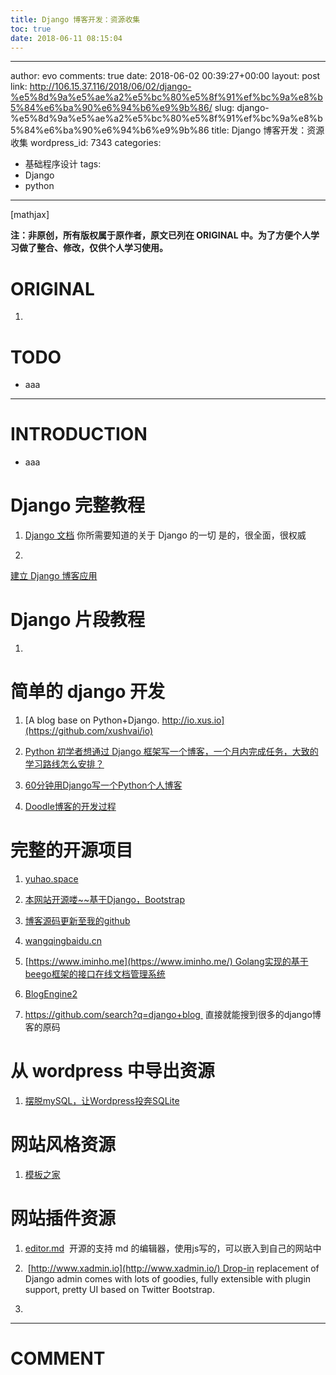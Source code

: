 ```yaml
---
title: Django 博客开发：资源收集
toc: true
date: 2018-06-11 08:15:04
---
```

---
author: evo
comments: true
date: 2018-06-02 00:39:27+00:00
layout: post
link: http://106.15.37.116/2018/06/02/django-%e5%8d%9a%e5%ae%a2%e5%bc%80%e5%8f%91%ef%bc%9a%e8%b5%84%e6%ba%90%e6%94%b6%e9%9b%86/
slug: django-%e5%8d%9a%e5%ae%a2%e5%bc%80%e5%8f%91%ef%bc%9a%e8%b5%84%e6%ba%90%e6%94%b6%e9%9b%86
title: Django 博客开发：资源收集
wordpress_id: 7343
categories:
- 基础程序设计
tags:
- Django
- python
---

<!-- more -->

[mathjax]

**注：非原创，所有版权属于原作者，原文已列在 ORIGINAL 中。为了方便个人学习做了整合、修改，仅供个人学习使用。**


# ORIGINAL





 	
  1. 



# TODO





 	
  * aaa





* * *





# INTRODUCTION





 	
  * aaa




# Django 完整教程





 	
  1. [Django 文档](https://docs.djangoproject.com/zh-hans/2.0/) 你所需要知道的关于 Django 的一切 是的，很全面，很权威

 	
  2. 


[建立 Django 博客应用](https://www.zmrenwu.com/post/4/)







# Django 片段教程





 	
  1. 



# 简单的 django 开发





 	
  1. [A blog base on Python+Django. http://io.xus.io](https://github.com/xushvai/io)

 	
  2. [Python 初学者想通过 Django 框架写一个博客，一个月内完成任务，大致的学习路线怎么安排？](https://www.zhihu.com/question/20299906)

 	
  3. [60分钟用Django写一个Python个人博客](https://zhuanlan.zhihu.com/p/29685446)

 	
  4. [Doodle博客的开发过程](https://www.keakon.net/2010/11/01/Doodle%E5%8D%9A%E5%AE%A2%E7%9A%84%E5%BC%80%E5%8F%91%E8%BF%87%E7%A8%8B)




# 完整的开源项目





 	
  1. [yuhao.space](https://github.com/shuhari/yuhao.space)

 	
  2. [本网站开源喽~~基于Django，Bootstrap](https://vmaig.com/article/vmaig_blog.html)

 	
  3. [博客源码更新至我的github](http://www.wangqingbaidu.cn/article/untitled1460536273.html)

 	
  4. [wangqingbaidu.cn](https://github.com/wangqingbaidu/wangqingbaidu.cn)

 	
  5. [https://www.iminho.me](https://www.iminho.me/) Golang实现的基于beego框架的接口在线文档管理系统

 	
  6. [BlogEngine2](https://bitbucket.org/tkadm30/blogengine2)

 	
  7. https://github.com/search?q=django+blog  直接就能搜到很多的django博客的原码




# 从 wordpress 中导出资源





 	
  1. [摆脱mySQL，让Wordpress投奔SQLite](https://blog.csdn.net/tzleo/article/details/6322299)




# 网站风格资源





 	
  1. [模板之家](http://www.cssmoban.com/cssthemes/)





# 网站插件资源





 	
  1. [editor.md](https://github.com/pandao/editor.md)  开源的支持 md 的编辑器，使用js写的，可以嵌入到自己的网站中

 	
  2.  [http://www.xadmin.io](http://www.xadmin.io/) Drop-in replacement of Django admin comes with lots of goodies, fully extensible with plugin support, pretty UI based on Twitter Bootstrap.

 	
  3. 















* * *





# COMMENT




